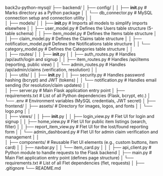 back2u-python-mysql/
├── backend/
│   ├── config/
│   │   ├── __init__.py          # Marks directory as a Python package
│   │   └── db_connector.py      # MySQL connection setup and connection utility
│   │   
│   ├── models/
│   │   ├── __init__.py          # Imports all models to simplify imports elsewhere
│   │   ├── user_model.py        # Defines the Users table structure (5-table schema)
│   │   ├── item_model.py        # Defines the Items table structure
│   │   ├── claim_model.py       # Defines the Claims table structure
│   │   ├── notification_model.py# Defines the Notifications table structure
│   │   └── category_model.py    # Defines the Categories table structure
│   │   
│   ├── routes/
│   │   ├── __init__.py
│   │   ├── auth_routes.py       # Handles /api/auth/login and signup
│   │   ├── item_routes.py       # Handles /api/items (reporting, public view)
│   │   └── admin_routes.py      # Handles /api/admin/claims (verification, resolution)
│   │   
│   ├── utils/
│   │   ├── __init__.py
│   │   ├── security.py          # Handles password hashing (bcrypt) and JWT (tokens)
│   │   └── notification.py      # Handles email sending (for resolution/claim updates)
│   │   
│   ├── server.py              # Main Flask application entry point
│   ├── requirements.txt         # List of all Python dependencies (Flask, bcrypt, etc.)
│   └── .env                   # Environment variables (MySQL credentials, JWT secret)
│
├── frontend/
│   ├── assets/                  # Directory for images, logos, and fonts
│   │   └── logo.png
│   │   
│   ├── views/
│   │   ├── __init__.py
│   │   ├── login_view.py        # Flet UI for login and signup
│   │   ├── home_view.py         # Flet UI for public item listings (search, filter)
│   │   ├── report_item_view.py  # Flet UI for the lost/found reporting form
│   │   └── admin_dashboard.py   # Flet UI for admin claim verification and management
│   │   
│   ├── components/              # Reusable Flet UI elements (e.g., custom buttons, item card)
│   │   ├── navbar.py
│   │   └── item_card.py
│   │
│   ├── api_client.py            # Python module to handle requests to the Flask backend
│   ├── main.py                  # Main Flet application entry point (defines page structure)
│   └── requirements.txt         # List of all Flet dependencies (flet, requests)
│
├── .gitignore
└── README.md